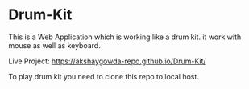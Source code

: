 # Drum-Kit
This is a Web Application which is working like a drum kit. it work with mouse as well as keyboard.

Live Project: https://akshaygowda-repo.github.io/Drum-Kit/

To play drum kit you need to clone this repo to local host.
